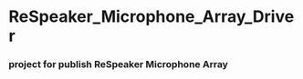 ReSpeaker_Microphone_Array_Driver
=================================

### project for publish ReSpeaker Microphone Array
